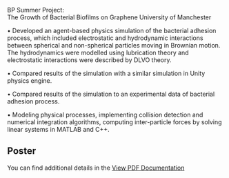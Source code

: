  BP Summer Project:  
	The Growth of Bacterial Biofilms on Graphene 
University of Manchester 

•	Developed an agent-based physics simulation of the bacterial adhesion process, which included electrostatic and hydrodynamic interactions between spherical and non-spherical particles moving in Brownian motion. The hydrodynamics were modelled using lubrication theory and electrostatic interactions were described by DLVO theory. 

•	Compared results of the simulation with a similar simulation in Unity physics engine. 

•	Compared results of the simulation to an experimental data of bacterial adhesion process. 

•	Modeling physical processes, implementing collision detection and numerical integration algorithms, computing inter-particle forces by solving linear systems in MATLAB and C++.
## Poster
You can find additional details in the
[View PDF Documentation](biof/BPposter.pdf)

